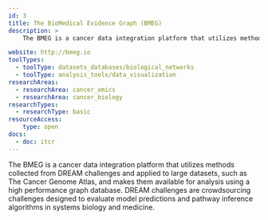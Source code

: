 ```yaml
---
id: 3
title: The BioMedical Evidence Graph (BMEG)
description: >
    The BMEG is a cancer data integration platform that utilizes methods collected from Dialogue for Reverse Engineering Assessments and Methods (DREAM) challenges and applied to large datasets, such as The Cancer Genome Atlas, and makes them available for analysis using a high performance graph database.

website: http://bmeg.io
toolTypes:
  - toolType: datasets_databases/biological_networks
  - toolType: analysis_tools/data_visualization
researchAreas:
  - researchArea: cancer_omics
  - researchArea: cancer_biology
researchTypes:
  - researchType: basic
resourceAccess:
    type: open
docs:
  - doc: itcr
---
```

The BMEG is a cancer data integration platform that utilizes methods collected from DREAM challenges and applied to large datasets, such as The Cancer Genome Atlas, and makes them available for analysis using a high performance graph database. DREAM challenges are crowdsourcing challenges designed to evaluate model predictions and pathway inference algorithms in systems biology and medicine.